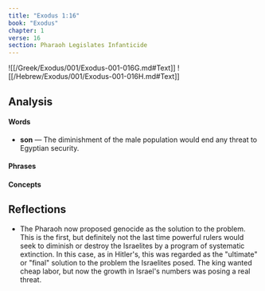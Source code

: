 ```yaml
---
title: "Exodus 1:16"
book: "Exodus"
chapter: 1
verse: 16
section: Pharaoh Legislates Infanticide
---
```

![[/Greek/Exodus/001/Exodus-001-016G.md#Text]]
![[/Hebrew/Exodus/001/Exodus-001-016H.md#Text]]

## Analysis

#### Words
- **son** — The diminishment of the male population would end any threat to Egyptian security.

#### Phrases

#### Concepts

## Reflections

* The Pharaoh now proposed genocide as the solution to the problem. This is the first, but definitely not the last time powerful rulers would seek to diminish or destroy the Israelites by a program of systematic extinction. In this case, as in Hitler's, this was regarded as the "ultimate" or "final" solution to the problem the Israelites posed. The king wanted cheap labor, but now the growth in Israel's numbers was posing a real threat.
